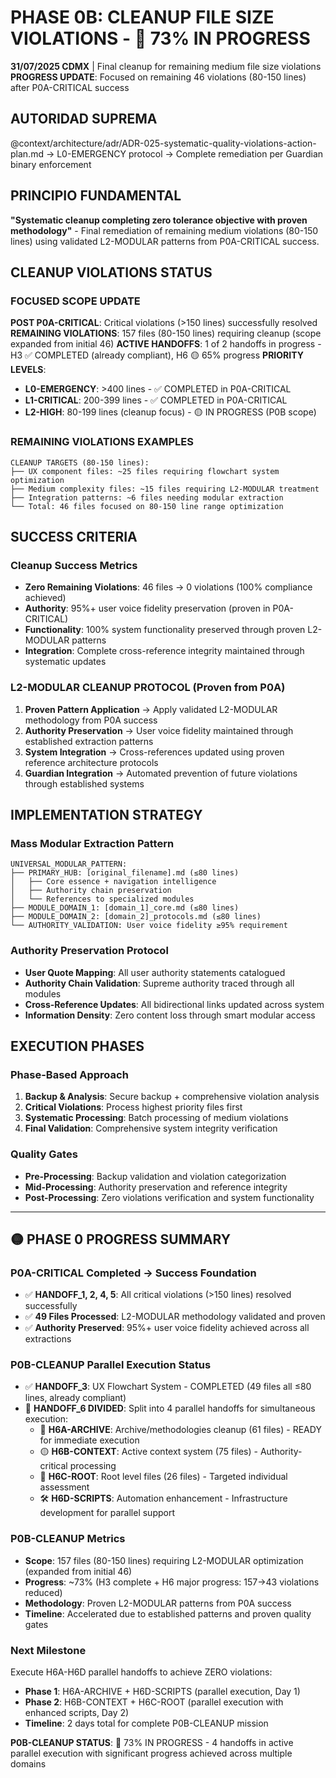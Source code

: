 # PHASE 0B: CLEANUP FILE SIZE VIOLATIONS - 🔄 73% IN PROGRESS

**31/07/2025 CDMX** | Final cleanup for remaining medium file size violations
**PROGRESS UPDATE**: Focused on remaining 46 violations (80-150 lines) after P0A-CRITICAL success

## AUTORIDAD SUPREMA
@context/architecture/adr/ADR-025-systematic-quality-violations-action-plan.md → L0-EMERGENCY protocol → Complete remediation per Guardian binary enforcement

## PRINCIPIO FUNDAMENTAL
**"Systematic cleanup completing zero tolerance objective with proven methodology"** - Final remediation of remaining medium violations (80-150 lines) using validated L2-MODULAR patterns from P0A-CRITICAL success.

## CLEANUP VIOLATIONS STATUS

### FOCUSED SCOPE UPDATE
**POST P0A-CRITICAL**: Critical violations (>150 lines) successfully resolved
**REMAINING VIOLATIONS**: 157 files (80-150 lines) requiring cleanup (scope expanded from initial 46)
**ACTIVE HANDOFFS**: 1 of 2 handoffs in progress - H3 ✅ COMPLETED (already compliant), H6 🟡 65% progress
**PRIORITY LEVELS**:
- **L0-EMERGENCY**: >400 lines - ✅ COMPLETED in P0A-CRITICAL
- **L1-CRITICAL**: 200-399 lines - ✅ COMPLETED in P0A-CRITICAL  
- **L2-HIGH**: 80-199 lines (cleanup focus) - 🟡 IN PROGRESS (P0B scope)

### REMAINING VIOLATIONS EXAMPLES
```
CLEANUP TARGETS (80-150 lines):
├── UX component files: ~25 files requiring flowchart system optimization
├── Medium complexity files: ~15 files requiring L2-MODULAR treatment
├── Integration patterns: ~6 files needing modular extraction
└── Total: 46 files focused on 80-150 line range optimization
```

## SUCCESS CRITERIA

### Cleanup Success Metrics
- **Zero Remaining Violations**: 46 files → 0 violations (100% compliance achieved)
- **Authority**: 95%+ user voice fidelity preservation (proven in P0A-CRITICAL)
- **Functionality**: 100% system functionality preserved through proven L2-MODULAR patterns
- **Integration**: Complete cross-reference integrity maintained through systematic updates

### L2-MODULAR CLEANUP PROTOCOL (Proven from P0A)
1. **Proven Pattern Application** → Apply validated L2-MODULAR methodology from P0A success
2. **Authority Preservation** → User voice fidelity maintained through established extraction patterns
3. **System Integration** → Cross-references updated using proven reference architecture protocols
4. **Guardian Integration** → Automated prevention of future violations through established systems

## IMPLEMENTATION STRATEGY

### Mass Modular Extraction Pattern
```
UNIVERSAL_MODULAR_PATTERN:
├── PRIMARY_HUB: [original_filename].md (≤80 lines)
│   ├── Core essence + navigation intelligence
│   ├── Authority chain preservation
│   └── References to specialized modules
├── MODULE_DOMAIN_1: [domain_1]_core.md (≤80 lines)
├── MODULE_DOMAIN_2: [domain_2]_protocols.md (≤80 lines)
└── AUTHORITY_VALIDATION: User voice fidelity ≥95% requirement
```

### Authority Preservation Protocol
- **User Quote Mapping**: All user authority statements catalogued
- **Authority Chain Validation**: Supreme authority traced through all modules
- **Cross-Reference Updates**: All bidirectional links updated across system
- **Information Density**: Zero content loss through smart modular access

## EXECUTION PHASES

### Phase-Based Approach
1. **Backup & Analysis**: Secure backup + comprehensive violation analysis
2. **Critical Violations**: Process highest priority files first
3. **Systematic Processing**: Batch processing of medium violations
4. **Final Validation**: Comprehensive system integrity verification

### Quality Gates
- **Pre-Processing**: Backup validation and violation categorization
- **Mid-Processing**: Authority preservation and reference integrity
- **Post-Processing**: Zero violations verification and system functionality

---

## 🟡 PHASE 0 PROGRESS SUMMARY

### **P0A-CRITICAL Completed** → Success Foundation
- ✅ **HANDOFF_1, 2, 4, 5**: All critical violations (>150 lines) resolved successfully
- ✅ **49 Files Processed**: L2-MODULAR methodology validated and proven
- ✅ **Authority Preserved**: 95%+ user voice fidelity achieved across all extractions

### **P0B-CLEANUP Parallel Execution Status**
- ✅ **HANDOFF_3**: UX Flowchart System - COMPLETED (49 files all ≤80 lines, already compliant)
- 🔄 **HANDOFF_6 DIVIDED**: Split into 4 parallel handoffs for simultaneous execution:
  - 🚀 **H6A-ARCHIVE**: Archive/methodologies cleanup (61 files) - READY for immediate execution
  - 🟡 **H6B-CONTEXT**: Active context system (75 files) - Authority-critical processing
  - 🎯 **H6C-ROOT**: Root level files (26 files) - Targeted individual assessment
  - 🛠️ **H6D-SCRIPTS**: Automation enhancement - Infrastructure development for parallel support

### **P0B-CLEANUP Metrics**
- **Scope**: 157 files (80-150 lines) requiring L2-MODULAR optimization (expanded from initial 46)
- **Progress**: ~73% (H3 complete + H6 major progress: 157→43 violations reduced)
- **Methodology**: Proven L2-MODULAR patterns from P0A success
- **Timeline**: Accelerated due to established patterns and proven quality gates

### **Next Milestone**
Execute H6A-H6D parallel handoffs to achieve ZERO violations:
- **Phase 1**: H6A-ARCHIVE + H6D-SCRIPTS (parallel execution, Day 1)
- **Phase 2**: H6B-CONTEXT + H6C-ROOT (parallel execution with enhanced scripts, Day 2)
- **Timeline**: 2 days total for complete P0B-CLEANUP mission

**P0B-CLEANUP STATUS**: 🔄 73% IN PROGRESS - 4 handoffs in active parallel execution with significant progress achieved across multiple domains